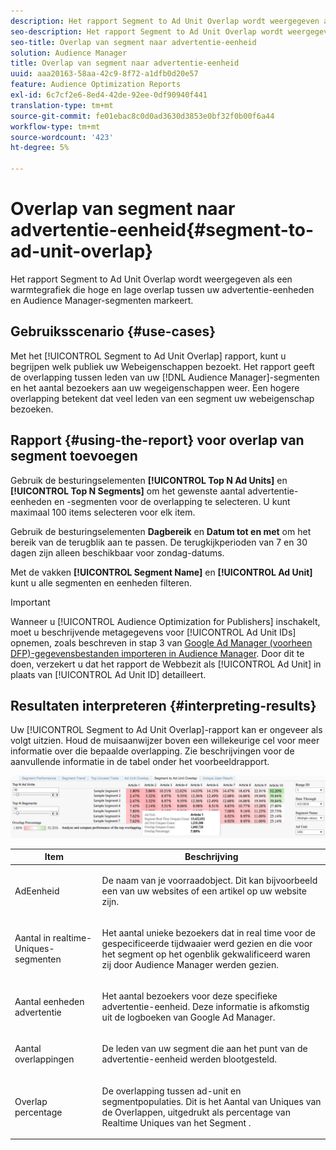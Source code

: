 ```yaml
---
description: Het rapport Segment to Ad Unit Overlap wordt weergegeven als een warmtegrafiek die hoge en lage overlap tussen uw advertentie-eenheden en Audience Manager-segmenten markeert.
seo-description: Het rapport Segment to Ad Unit Overlap wordt weergegeven als een warmtegrafiek die hoge en lage overlap tussen uw advertentie-eenheden en Audience Manager-segmenten markeert.
seo-title: Overlap van segment naar advertentie-eenheid
solution: Audience Manager
title: Overlap van segment naar advertentie-eenheid
uuid: aaa20163-58aa-42c9-8f72-a1dfb0d20e57
feature: Audience Optimization Reports
exl-id: 6c7cf2e6-8ed4-42de-92ee-0df90940f441
translation-type: tm+mt
source-git-commit: fe01ebac8c0d0ad3630d3853e0bf32f0b00f6a44
workflow-type: tm+mt
source-wordcount: '423'
ht-degree: 5%

---
```


# Overlap van segment naar advertentie-eenheid{#segment-to-ad-unit-overlap}

Het rapport Segment to Ad Unit Overlap wordt weergegeven als een warmtegrafiek die hoge en lage overlap tussen uw advertentie-eenheden en Audience Manager-segmenten markeert.

## Gebruiksscenario {#use-cases}

Met het [!UICONTROL Segment to Ad Unit Overlap] rapport, kunt u begrijpen welk publiek uw Webeigenschappen bezoekt. Het rapport geeft de overlapping tussen leden van uw [!DNL Audience Manager]-segmenten en het aantal bezoekers aan uw wegeigenschappen weer. Een hogere overlapping betekent dat veel leden van een segment uw webeigenschap bezoeken.

## Rapport {#using-the-report} voor overlap van segment toevoegen

Gebruik de besturingselementen **[!UICONTROL Top N Ad Units]** en **[!UICONTROL Top N Segments]** om het gewenste aantal advertentie-eenheden en -segmenten voor de overlapping te selecteren. U kunt maximaal 100 items selecteren voor elk item.

Gebruik de besturingselementen **Dagbereik** en **Datum tot en met** om het bereik van de terugblik aan te passen. De terugkijkperioden van 7 en 30 dagen zijn alleen beschikbaar voor zondag-datums.

Met de vakken **[!UICONTROL Segment Name]** en **[!UICONTROL Ad Unit]** kunt u alle segmenten en eenheden filteren.

>[!IMPORTANT]
>
>Wanneer u [!UICONTROL Audience Optimization for Publishers] inschakelt, moet u beschrijvende metagegevens voor [!UICONTROL Ad Unit IDs] opnemen, zoals beschreven in stap 3 van [Google Ad Manager (voorheen DFP)-gegevensbestanden importeren in Audience Manager](../../../reporting/audience-optimization-reports/aor-publishers/import-dfp.md). Door dit te doen, verzekert u dat het rapport de Webbezit als [!UICONTROL Ad Unit] in plaats van [!UICONTROL Ad Unit ID] detailleert.

## Resultaten interpreteren {#interpreting-results}

Uw [!UICONTROL Segment to Ad Unit Overlap]-rapport kan er ongeveer als volgt uitzien. Houd de muisaanwijzer boven een willekeurige cel voor meer informatie over die bepaalde overlapping. Zie beschrijvingen voor de aanvullende informatie in de tabel onder het voorbeeldrapport.

![](assets/publisher_segment_ad_unit_overlap.png)

<table id="table_22340F45B1B94D3796174CB30A60E212"> 
 <thead> 
  <tr> 
   <th colname="col1" class="entry"> Item </th> 
   <th colname="col2" class="entry"> Beschrijving </th> 
  </tr>
 </thead>
 <tbody> 
  <tr> 
   <td colname="col1"> <p><span class="wintitle"> AdEenheid  </span> </p> </td> 
   <td colname="col2"> <p>De naam van je voorraadobject. Dit kan bijvoorbeeld een van uw websites of een artikel op uw website zijn. </p> </td> 
  </tr> 
  <tr> 
   <td colname="col1"> <p><span class="wintitle"> Aantal in realtime-Uniques-segmenten</span> </p> </td> 
   <td colname="col2"> <p>Het aantal unieke bezoekers dat in real time voor de gespecificeerde tijdwaaier werd gezien en die voor het segment op het ogenblik gekwalificeerd waren zij door <span class="keyword"> Audience Manager </span> werden gezien. </p> </td> 
  </tr> 
  <tr> 
   <td colname="col1"> <p><span class="wintitle"> Aantal eenheden advertentie</span> </p> </td> 
   <td colname="col2"> <p>Het aantal bezoekers voor deze specifieke advertentie-eenheid. Deze informatie is afkomstig uit de logboeken van Google Ad Manager. </p> </td> 
  </tr> 
  <tr> 
   <td colname="col1"> <p><span class="wintitle"> Aantal overlappingen</span> </p> </td> 
   <td colname="col2"> <p>De leden van uw segment die aan het punt van de advertentie-eenheid werden blootgesteld. </p> </td> 
  </tr> 
  <tr> 
   <td colname="col1"> <p><span class="wintitle"> Overlap percentage</span> </p> </td> 
   <td colname="col2"> <p>De overlapping tussen ad-unit en segmentpopulaties. Dit is <span class="wintitle"> het Aantal van Uniques van de Overlappen</span>, uitgedrukt als percentage van <span class="wintitle"> Realtime Uniques van het Segment </span>. </p> </td> 
  </tr> 
 </tbody> 
</table>
